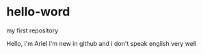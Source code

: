 # hello-word
my first repository

Hello, i'm Ariel
i'm new in github and i don't speak english very well
